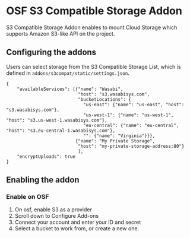 # OSF S3 Compatible Storage Addon

S3 Compatible Storage Addon enables to mount Cloud Storage which supports Amazon S3-like API on the project.

## Configuring the addons

Users can select storage from the S3 Compatible Storage List,
which is defined in `addons/s3compat/static/settings.json`.

```
{
    "availableServices": [{"name": "Wasabi",
                           "host": "s3.wasabisys.com",
                           "bucketLocations": {
                             "us-east": {"name": "us-east", "host": "s3.wasabisys.com"},
                             "us-west-1": {"name": "us-west-1", "host": "s3.us-west-1.wasabisys.com"},
                             "eu-central": {"name": "eu-central", "host": "s3.eu-central-1.wasabisys.com"},
                             "": {"name": "Virginia"}}},
                          {"name": "My Private Storage",
                           "host": "my-private-storage-address:80"}
                           ],
    "encryptUploads": true
}
```

## Enabling the addon

### Enable on OSF
1. On osf, enable S3 as a provider
2. Scroll down to Configure Add-ons
3. Connect your account and enter your ID and secret
4. Select a bucket to work from, or create a new one.
